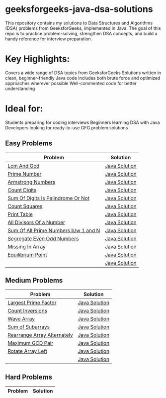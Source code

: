 # geeksforgeeks-java-dsa-solutions
This repository contains my solutions to Data Structures and Algorithms (DSA) problems from GeeksforGeeks, implemented in Java. The goal of this repo is to practice problem-solving, strengthen DSA concepts, and build a handy reference for interview preparation.

# Key Highlights:
Covers a wide range of DSA topics from GeeksforGeeks
Solutions written in clean, beginner-friendly Java code
Includes both brute force and optimized approaches wherever possible
Well-commented code for better understanding

# Ideal for:
Students preparing for coding interviews
Beginners learning DSA with Java
Developers looking for ready-to-use GFG problem solutions

##  Easy Problems
| Problem | Solution |
|---------|----------|
| [Lcm And Gcd](https://www.geeksforgeeks.org/problems/lcm-and-gcd4516/1) | [Java Solution](./Easy/LcmAndGcd.java) |
| [Prime Number](https://www.geeksforgeeks.org/problems/prime-number2314/1) | [Java Solution](./Easy/PrimeNumber.java) |
| [Armstrong Numbers](https://www.geeksforgeeks.org/problems/armstrong-numbers2727/1) | [Java Solution](./Easy/ArmstrongNumbers.java) |
| [Count Digits](https://www.geeksforgeeks.org/problems/count-digits5716/1) | [Java Solution](./Easy/CountDigits.java) |
| [Sum Of Digits Is Palindrome Or Not](https://www.geeksforgeeks.org/problems/sum-of-digit-is-pallindrome-or-not2751/1) | [Java Solution](./Easy/SumOfDigitsIsPalindromeOrNot.java) |
| [Count Squares](https://www.geeksforgeeks.org/problems/count-squares3649/1) | [Java Solution](./Easy/CountSquares.java) |
| [Print Table](https://www.geeksforgeeks.org/problems/print-table0303/1) | [Java Solution](./Easy/PrintTable.java) |
| [All Divisors Of a Number](https://www.geeksforgeeks.org/problems/all-divisors-of-a-number/1) | [Java Solution](./Easy/AllDivisorsOfaNumber.java) |
| [Sum Of All Prime Numbers b/w 1 and N](https://www.geeksforgeeks.org/problems/sum-of-all-prime-numbers-between-1-and-n4404/1) | [Java Solution](./Easy/SumOfAllPrimeNumbers.java) |
| [Segregate Even Odd Numbers](https://www.geeksforgeeks.org/problems/segregate-even-and-odd-numbers4629/1) | [Java Solution](./Easy/segregateEvenOdd.java) |
| [Missing In Array](https://www.geeksforgeeks.org/problems/missing-number-in-array1416/1) | [Java Solution](./Easy/MissingInArray.java) |
| [Equilibrium Point](https://www.geeksforgeeks.org/problems/equilibrium-point-1587115620/1) | [Java Solution](./Easy/EquilibriumPoint.java) |
| []() | [Java Solution](./Easy/) |

##  Medium Problems
| Problem | Solution |
|---------|----------|
| [Largest Prime Factor](https://www.geeksforgeeks.org/problems/largest-prime-factor2601/1) | [Java Solution](./Medium/LargestPrimeFactor.java) |
| [Count Inversions](https://www.geeksforgeeks.org/problems/inversion-of-array-1587115620/1) | [Java Solution](./Medium/CountInversions.java) |
| [Wave Array](https://www.geeksforgeeks.org/problems/wave-array-1587115621/1?track=amazon-arrays&batchId=192) | [Java Solution](./Medium/WaveArray.java) |
| [Sum of Subarrays](https://www.geeksforgeeks.org/problems/sum-of-subarrays2229/1) | [Java Solution](./Medium/SumofSubarrays.java) |
| [Rearrange Array Alternately](https://www.geeksforgeeks.org/problems/-rearrange-array-alternately-1587115620/1) | [Java Solution](./Medium/RearrangeArrayAlternately.java) |
| [Maximum GCD Pair](https://www.geeksforgeeks.org/problems/maximum-gcd-pair3534/1) | [Java Solution](./Medium/MaximumGCDPair.java) |
| [Rotate Array Left](https://www.geeksforgeeks.org/problems/rotate-array-by-n-elements-1587115621/1) | [Java Solution](./Medium/RotateArrayLeft.java) |
| []() | [Java Solution](./Medium/) |
##  Hard Problems
| Problem | Solution |
|---------|----------|
